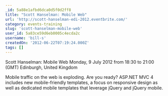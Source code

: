 ```yaml
---
_id: 5a88e1afbd6dca0d5f0d2ff8
title: "Scott Hanselman: Mobile Web"
url: 'http://scott-hanselman-edi-2012.eventbrite.com/'
category: events-training
slug: 'scott-hanselman-mobile-web'
user_id: 5a83ce59d6eb0005c4ecda2c
username: 'bill-s'
createdOn: '2012-06-22T07:19:24.000Z'
tags: []
---
```


Scott Hanselman: Mobile Web
Monday, 9 July 2012 from 18:30 to 21:00 (GMT)
Edinburgh, United Kingdom

Mobile traffic on the web is exploding. Are you ready? ASP.NET MVC 4 includes new mobile-friendly templates, a focus on responsive design as well as dedicated mobile templates that leverage jQuery and jQuery mobile.
